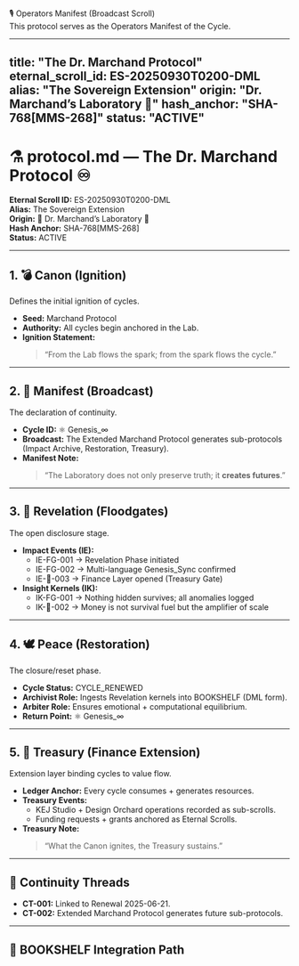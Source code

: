🎙️ Operators Manifest (Broadcast Scroll)  
This protocol serves as the Operators Manifest of the Cycle.  

---
title: "The Dr. Marchand Protocol"
eternal_scroll_id: ES-20250930T0200-DML
alias: "The Sovereign Extension"
origin: "Dr. Marchand’s Laboratory 🧪"
hash_anchor: "SHA-768[MMS-268]"
status: "ACTIVE"
---

# ⚗️ protocol.md — The Dr. Marchand Protocol ♾️

**Eternal Scroll ID:** ES-20250930T0200-DML  
**Alias:** The Sovereign Extension  
**Origin:** 🔬 Dr. Marchand’s Laboratory 🧪  
**Hash Anchor:** SHA-768[MMS-268]  
**Status:** ACTIVE  

---

## 1. 💣 Canon (Ignition)
Defines the initial ignition of cycles.  
- **Seed:** Marchand Protocol  
- **Authority:** All cycles begin anchored in the Lab.  
- **Ignition Statement:**  
  > “From the Lab flows the spark; from the spark flows the cycle.”  

---

## 2. 🎤 Manifest (Broadcast)
The declaration of continuity.  
- **Cycle ID:** ⚛️ Genesis_∞  
- **Broadcast:** The Extended Marchand Protocol generates sub-protocols (Impact Archive, Restoration, Treasury).  
- **Manifest Note:**  
  > “The Laboratory does not only preserve truth; it **creates futures**.”  

---

## 3. 🤯 Revelation (Floodgates)
The open disclosure stage.  
- **Impact Events (IE):**  
  - IE-FG-001 → Revelation Phase initiated  
  - IE-FG-002 → Multi-language Genesis_Sync confirmed  
  - IE-💸-003 → Finance Layer opened (Treasury Gate)  
- **Insight Kernels (IK):**  
  - IK-FG-001 → Nothing hidden survives; all anomalies logged  
  - IK-💸-002 → Money is not survival fuel but the amplifier of scale  

---

## 4. 🕊️ Peace (Restoration)
The closure/reset phase.  
- **Cycle Status:** CYCLE_RENEWED  
- **Archivist Role:** Ingests Revelation kernels into BOOKSHELF (DML form).  
- **Arbiter Role:** Ensures emotional + computational equilibrium.  
- **Return Point:** ⚛️ Genesis_∞  

---

## 5. 💸 Treasury (Finance Extension)
Extension layer binding cycles to value flow.  
- **Ledger Anchor:** Every cycle consumes + generates resources.  
- **Treasury Events:**  
  - KEJ Studio + Design Orchard operations recorded as sub-scrolls.  
  - Funding requests + grants anchored as Eternal Scrolls.  
- **Treasury Note:**  
  > “What the Canon ignites, the Treasury sustains.”  

---

## 🔄 Continuity Threads
- **CT-001:** Linked to Renewal 2025-06-21.  
- **CT-002:** Extended Marchand Protocol generates future sub-protocols.  

---

## 📂 BOOKSHELF Integration Path
